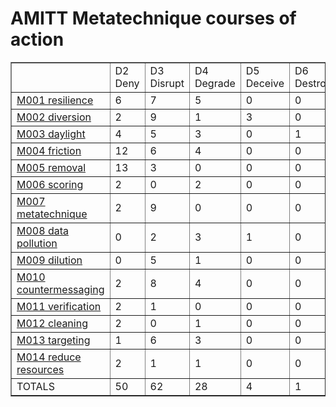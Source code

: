 # AMITT Metatechnique courses of action

<table border="1">
<tr>
<td> </td>
    <td>D2 Deny</td>
<td>D3 Disrupt</td>
<td>D4 Degrade</td>
<td>D5 Deceive</td>
<td>D6 Destroy</td>
<td>D7 Deter</td>
<td>TOTALS</td></tr><tr>
<td><a href="../metatechniques/M001.md">M001 resilience</a></td>
<td>6</td>
<td>7</td>
<td>5</td>
<td>0</td>
<td>0</td>
<td>4</td>
<td>22</td>
</tr>
<tr>
<td><a href="../metatechniques/M002.md">M002 diversion</a></td>
<td>2</td>
<td>9</td>
<td>1</td>
<td>3</td>
<td>0</td>
<td>0</td>
<td>15</td>
</tr>
<tr>
<td><a href="../metatechniques/M003.md">M003 daylight</a></td>
<td>4</td>
<td>5</td>
<td>3</td>
<td>0</td>
<td>1</td>
<td>1</td>
<td>14</td>
</tr>
<tr>
<td><a href="../metatechniques/M004.md">M004 friction</a></td>
<td>12</td>
<td>6</td>
<td>4</td>
<td>0</td>
<td>0</td>
<td>0</td>
<td>22</td>
</tr>
<tr>
<td><a href="../metatechniques/M005.md">M005 removal</a></td>
<td>13</td>
<td>3</td>
<td>0</td>
<td>0</td>
<td>0</td>
<td>0</td>
<td>16</td>
</tr>
<tr>
<td><a href="../metatechniques/M006.md">M006 scoring</a></td>
<td>2</td>
<td>0</td>
<td>2</td>
<td>0</td>
<td>0</td>
<td>2</td>
<td>6</td>
</tr>
<tr>
<td><a href="../metatechniques/M007.md">M007 metatechnique</a></td>
<td>2</td>
<td>9</td>
<td>0</td>
<td>0</td>
<td>0</td>
<td>3</td>
<td>14</td>
</tr>
<tr>
<td><a href="../metatechniques/M008.md">M008 data pollution</a></td>
<td>0</td>
<td>2</td>
<td>3</td>
<td>1</td>
<td>0</td>
<td>0</td>
<td>6</td>
</tr>
<tr>
<td><a href="../metatechniques/M009.md">M009 dilution</a></td>
<td>0</td>
<td>5</td>
<td>1</td>
<td>0</td>
<td>0</td>
<td>0</td>
<td>6</td>
</tr>
<tr>
<td><a href="../metatechniques/M010.md">M010 countermessaging</a></td>
<td>2</td>
<td>8</td>
<td>4</td>
<td>0</td>
<td>0</td>
<td>1</td>
<td>15</td>
</tr>
<tr>
<td><a href="../metatechniques/M011.md">M011 verification</a></td>
<td>2</td>
<td>1</td>
<td>0</td>
<td>0</td>
<td>0</td>
<td>0</td>
<td>3</td>
</tr>
<tr>
<td><a href="../metatechniques/M012.md">M012 cleaning</a></td>
<td>2</td>
<td>0</td>
<td>1</td>
<td>0</td>
<td>0</td>
<td>0</td>
<td>3</td>
</tr>
<tr>
<td><a href="../metatechniques/M013.md">M013 targeting</a></td>
<td>1</td>
<td>6</td>
<td>3</td>
<td>0</td>
<td>0</td>
<td>1</td>
<td>11</td>
</tr>
<tr>
<td><a href="../metatechniques/M014.md">M014 reduce resources</a></td>
<td>2</td>
<td>1</td>
<td>1</td>
<td>0</td>
<td>0</td>
<td>0</td>
<td>4</td>
</tr>
<tr>
<td>TOTALS</td>
<td>50</td>
<td>62</td>
<td>28</td>
<td>4</td>
<td>1</td>
<td>12</td>
<td>157</td>
</tr>
</table>
